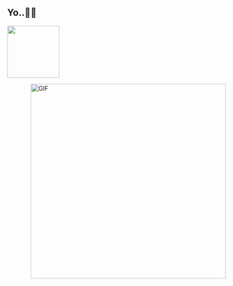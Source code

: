 <h2>
  <span>Yo..🤘🏼<span> 

</h2>
    <p algin="left">
           <img src="https://skillicons.dev/icons?i=git,kubernetes,docker,c,vim" width="120"/>
    </p>
<img align="right" alt="GIF" src="https://media.tenor.com/wyi8Ow2YP6UAAAAd/maja-aaya.gif" width=450 />

